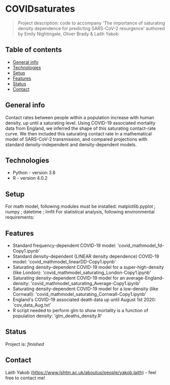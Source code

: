 # COVIDsaturates
> Project description: code to accompany 'The importance of saturating density dependence for predicting SARS-CoV-2 resurgence' authored by Emily Nightingale, Oliver Brady & Laith Yakob

## Table of contents
* [General info](#general-info)
* [Technologies](#technologies)
* [Setup](#setup)
* [Features](#features)
* [Status](#status)
* [Contact](#contact)

## General info
Contact rates between people within a population increase with human density, up until a saturating level. 
Using COVID-19 associated mortality data from England, we inferred the shape of this saturating contact-rate curve.
We then included this saturating contact rate in a mathematical model of SARS-CoV-2 transmission, and compared projections with standard density-independent and density-dependent models.

## Technologies
* Python - version 3.8
* R - version 4.0.2

## Setup
For math model, following modules must be installed: matplotlib.pyplot ; numpy ; datetime ; lmfit
For statistical analysis, following environmental requirements: 

## Features
* Standard frequency-dependent COVID-19 model: 'covid_mathmodel_fd-Copy1.ipynb'
* Standard density-dependent (LINEAR density dependence) COVID-19 model: 'covid_mathmodel_linearDD-Copy1.ipynb'
* Saturating density-dependent COVID-19 model for a super-high-density (like London): 'covid_mathmodel_saturating_London-Copy1.ipynb'
* Saturating density-dependent COVID-19 model for an average-England-density: 'covid_mathmodel_saturating_Average-Copy1.ipynb'
* Saturating density-dependent COVID-19 model for a low-density (like Cornwall): 'covid_mathmodel_saturating_Cornwall-Copy1.ipynb'
* England's COVID-19 associated death data up until August 1st 2020: 'cov_data_Aug.txt'
* R script needed to perform glm to show mortality is a function of population density: 'glm_deaths_density.R'

## Status
Project is: _finished_

## Contact
Laith Yakob (https://www.lshtm.ac.uk/aboutus/people/yakob.laith) - feel free to contact me!